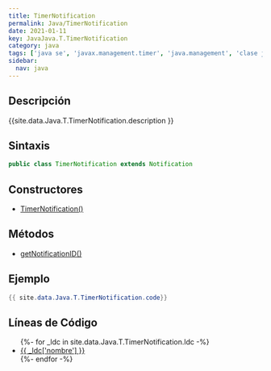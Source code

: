 ```yaml
---
title: TimerNotification
permalink: Java/TimerNotification
date: 2021-01-11
key: JavaJava.T.TimerNotification
category: java
tags: ['java se', 'javax.management.timer', 'java.management', 'clase java', 'Java 1.5']
sidebar: 
  nav: java
---
```


## Descripción
{{site.data.Java.T.TimerNotification.description }}

## Sintaxis
~~~java
public class TimerNotification extends Notification
~~~

## Constructores
* [TimerNotification()](/Java/TimerNotification/TimerNotification/)

## Métodos
* [getNotificationID()](/Java/TimerNotification/getNotificationID)

## Ejemplo
~~~java
{{ site.data.Java.T.TimerNotification.code}}
~~~

## Líneas de Código
<ul>
{%- for _ldc in site.data.Java.T.TimerNotification.ldc -%}
   <li>
       <a href="{{_ldc['url'] }}">{{ _ldc['nombre'] }}</a>
   </li>
{%- endfor -%}
</ul>
